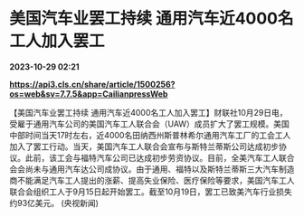 # 美国汽车业罢工持续 通用汽车近4000名工人加入罢工

**2023-10-29 02:21**

**https://api3.cls.cn/share/article/1500256?os=web&sv=7.7.5&app=CailianpressWeb**

【美国汽车业罢工持续 通用汽车近4000名工人加入罢工】财联社10月29日电，受雇于通用汽车公司的美国汽车工人联合会（UAW）成员扩大了罢工规模。美国中部时间当天17时左右，近4000名田纳西州斯普林希尔通用汽车工厂的工会工人加入了罢工行动。当天，美国汽车工人联合会宣布与斯特兰蒂斯公司达成初步协议。此前，该工会与福特汽车公司已达成初步劳资协议。目前，全美汽车工人联合会会尚未与通用汽车达公司成协议。由于通用、福特以及斯特兰蒂斯三大汽车制造商不能满足汽车工人提出的涨薪、提高失业保险、医疗保险等要求，美国汽车工人联合会组织工人于9月15日起开始罢工。截至10月19日，罢工已致美汽车行业损失约93亿美元。 (央视新闻)